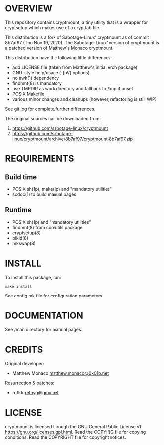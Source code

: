 OVERVIEW
========

This repository contains cryptmount, a tiny utility that is a wrapper
for cryptsetup which makes use of a crypttab file.

This distribution is a fork of Sabotage-Linux' cryptmount as of commit
8b7af97 (Thu Nov 19, 2020).  The Sabotage-Linux' version of cryptmount
is a patched version of Matthew's Monaco cryptmount.

This distribution have the following little differences:
  * add LICENSE file (taken from Matthew's initial Arch package)
  * GNU-style help/usage (-[hV] options)
  * no awk(1) dependency
  * findmnt(8) is mandatory
  * use TMPDIR as work directory and fallback to /tmp if unset
  * POSIX Makefile
  * various minor changes and cleanups (however, refactoring is still
    WIP)

See git log for complete/further differences.

The original sources can be downloaded from:
  1. https://github.com/sabotage-linux/cryptmount
  2. https://github.com/sabotage-linux/cryptmount/archive/8b7af97/cryptmount-8b7af97.zip


REQUIREMENTS
============

Build time
----------
  * POSIX sh(1p), make(1p) and "mandatory utilities"
  * scdoc(1) to build manual pages

Runtime
-------
  * POSIX sh(1p) and "mandatory utilities"
  * findmnt(8) from coreutils package
  * cryptsetup(8)
  * blkid(8)
  * mkswap(8)


INSTALL
=======

To install this package, run:

    make install

See config.mk file for configuration parameters.


DOCUMENTATION
=============

See /man directory for manual pages.


CREDITS
=======

Original developer:
  * Matthew Monaco <matthew.monaco@0x01b.net>

Resurrection & patches:
  * rofl0r <retnyg@gmx.net>


LICENSE
=======

cryptmount is licensed through the GNU General Public License v1
<https://gnu.org/licenses/gpl.html>.
Read the COPYING file for copying conditions.
Read the COPYRIGHT file for copyright notices.
